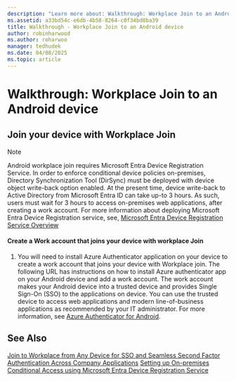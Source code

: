 ```yaml
---
description: "Learn more about: Walkthrough: Workplace Join to an Android device"
ms.assetid: a33bd54c-e6db-4b58-8264-c0f34bd8ba39
title: Walkthrough - Workplace Join to an Android device
author: robinharwood
ms.author: roharwoo
manager: tedhudek
ms.date: 04/08/2025
ms.topic: article
---
```

# Walkthrough: Workplace Join to an Android device



## Join your device with Workplace Join

> [!NOTE]
> Android workplace join requires Microsoft Entra Device Registration Service. In order to enforce conditional device policies on-premises, Directory Synchronization Tool (DirSync) must be deployed with device object write-back option enabled. At the present time, device write-back to Active Directory from Microsoft Entra ID can take up-to 3 hours. As such, users must wait for 3 hours to access on-premises web applications, after creating a work account. For more information about deploying Microsoft Entra Device Registration service, see, [Microsoft Entra Device Registration Service Overview](/previous-versions/azure/dn788908(v=azure.100))

#### Create a Work account that joins your device with workplace Join

1.  You will need to install Azure Authenticator application on your device to create a work account that joins your device with Workplace join. The following URL has instructions on how to install Azure authenticator app on your Android device and add a work account. The work account makes your Android device into a trusted device and provides Single Sign-On (SSO) to the applications on device. You can use the trusted device to access web applications and modern line-of-business applications as recommended by your IT administrator. For more information, see [Azure Authenticator for Android](/azure/multi-factor-authentication/end-user/microsoft-authenticator-app-how-to).

## See Also
[Join to Workplace from Any Device for SSO and Seamless Second Factor Authentication Across Company Applications](Join-to-Workplace-from-Any-Device-for-SSO-and-Seamless-Second-Factor-Authentication-Across-Company-Applications.md)
[Setting up On-premises Conditional Access using Microsoft Entra Device Registration Service](/azure/active-directory/active-directory-device-registration-on-premises-setup)
